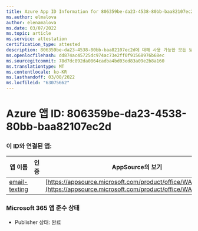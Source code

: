```yaml
---
title: Azure App ID Information for 806359be-da23-4538-80bb-baa82107ec2d
ms.author: elmalova
author: elenamalova
ms.date: 03/07/2022
ms.topic: article
ms.service: attestation
certification_type: attested
description: 806359be-da23-4538-80bb-baa82107ec2d에 대해 사용 가능한 모든 보안 및 규정 준수 정보입니다.
ms.openlocfilehash: dd874ac45725dc974ac73e2ff0f91568976b68ec
ms.sourcegitcommit: 78d7dc892da0864cadba4bd03ed83a09e2b8a160
ms.translationtype: MT
ms.contentlocale: ko-KR
ms.lasthandoff: 03/08/2022
ms.locfileid: "63075662"
---
```

# <a name="azure-app-id-806359be-da23-4538-80bb-baa82107ec2d"></a>Azure 앱 ID: 806359be-da23-4538-80bb-baa82107ec2d


### <a name="apps-associated-with-this-id"></a>이 ID와 연결된 앱:
| **앱 이름** | **인증** | **AppSource의 보기** |
|--------------|---------------|-----------------------|
| [email-texting](https://docs.microsoft.com/microsoft-365-app-certification/forward/WA200003086) |  | [https://appsource.microsoft.com/product/office/WA200003086](https://appsource.microsoft.com/product/office/WA200003086) |

### <a name="microsoft-365-app-compliance-status"></a>Microsoft 365 앱 준수 상태
- Publisher 상태: 완료
